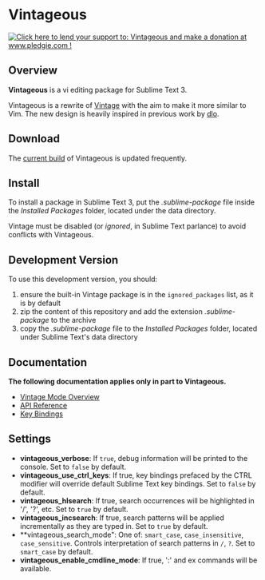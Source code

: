 Vintageous
==========

<a href='http://www.pledgie.com/campaigns/19122'><img alt='Click here to lend your support to: Vintageous and make a donation at www.pledgie.com !' src='http://www.pledgie.com/campaigns/19122.png?skin_name=chrome' border='0' /></a>


Overview
--------

**Vintageous** is a vi editing package for Sublime Text 3.

Vintageous is a rewrite of [Vintage](http://www.sublimetext.com/docs/2/vintage.html) with the aim to make
it more similar to Vim. The new design is heavily inspired in previous work by [dlo](https://github.com/dlo).


Download
--------

The [current build](https://bitbucket.org/guillermooo/vintageous/downloads/Vintageous.sublime-package) of Vintageous is updated frequently.


Install
-------

To install a package in Sublime Text 3, put the *.sublime-package* file inside
the *Installed Packages* folder, located under the data directory.

Vintage must be disabled (or *ignored*, in Sublime Text parlance) to avoid conflicts with Vintageous.


Development Version
-------------------

To use this development version, you should:

1. ensure the built-in Vintage package is in the ``ignored_packages`` list, as it is by default
2. zip the content of this repository and add the extension *.sublime-package* to the archive
3. copy the *.sublime-package* file to the *Installed Packages* folder, located under Sublime Text's data directory


Documentation
-------------

**The following documentation applies only in part to Vintageous.**

* [Vintage Mode Overview](http://www.sublimetext.com/docs/3/vintage.html)
* [API Reference](http://www.sublimetext.com/docs/3/api_reference.html)
* [Key Bindings](http://docs.sublimetext.info/en/latest/customization/key_bindings.html)


Settings
--------

- **vintageous_verbose**: If `true`, debug information will be printed to the console. Set to `false` by default.
- **vintageous_use_ctrl_keys**: If true, key bindings prefaced by the CTRL modifier will override default Sublime Text key bindings. Set to `false` by default.
- **vintageous_hlsearch**: If true, search occurrences will be highlighted in '/', '?', etc. Set to `true` by default.
- **vintageous_incsearch**: If true, search patterns will be applied incrementally as they are typed in. Set to `true` by default.
- **vintageous_search_mode": One of: `smart_case`, `case_insensitive`, `case_sensitive`. Controls interpretation of search patterns in `/`, `?`. Set to `smart_case` by default.
- **vintageous_enable_cmdline_mode**: If true, ':' and ex commands will be available.
